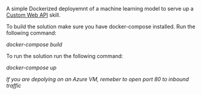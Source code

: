 A simple Dockerized deployemnt of a machine learning model to serve up a <a href="https://docs.microsoft.com/en-us/azure/search/cognitive-search-create-custom-skill-example">Custom Web API</a> skill.

To build the solution make sure you have docker-compose installed. Run the following command:

<em>docker-compose build</em>

To run the solution run the following command:

<em>docker-compose up<em>

If you are depolying on an Azure VM, remeber to open port 80 to inbound traffic
 

